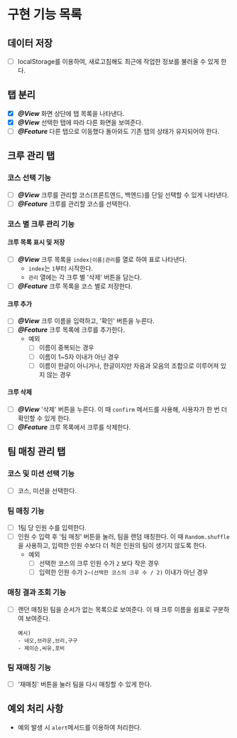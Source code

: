 # 구현 기능 목록

## 데이터 저장

- [ ] localStorage를 이용하여, 새로고침해도 최근에 작업한 정보를 불러올 수 있게 한다.

## 탭 분리

- [x] ***@View*** 화면 상단에 탭 목록을 나타낸다.
- [x] ***@View*** 선택한 탭에 따라 다른 화면을 보여준다.
- [ ] ***@Feature*** 다른 탭으로 이동했다 돌아와도 기존 탭의 상태가 유지되어야 한다.

## 크루 관리 탭

### 코스 선택 기능

- [ ] ***@View*** 크루를 관리할 코스(프론트엔드, 백엔드)를 단일 선택할 수 있게 나타낸다.
- [ ] ***@Feature*** 크루를 관리할 코스를 선택한다.

### 코스 별 크루 관리 기능

#### 크루 목록 표시 및 저장

- [ ] ***@View*** 크루 목록을 `index|이름|관리`를 열로 하여 표로 나타낸다.
  - `index`는 `1`부터 시작한다.
  - `관리` 열에는 각 크루 별 '삭제' 버튼을 담는다.
- [ ] ***@Feature*** 크루 목록을 코스 별로 저장한다.

#### 크루 추가

- [ ] ***@View*** 크루 이름을 입력하고, '확인' 버튼을 누른다.
- [ ] ***@Feature*** 크루 목록에 크루를 추가한다.
  - 예외
    - [ ] 이름이 중복되는 경우
    - [ ] 이름이 1~5자 이내가 아닌 경우
    - [ ] 이름이 한글이 아니거나, 한글이지만 자음과 모음의 조합으로 이루어져 있지 않는 경우

#### 크루 삭제

- [ ] ***@View*** '삭제' 버튼을 누른다. 이 때 `confirm` 메서드를 사용해, 사용자가 한 번 더 확인할 수 있게 한다.
- [ ] ***@Feature*** 크루 목록에서 크루를 삭제한다.

## 팀 매칭 관리 탭

### 코스 및 미션 선택 기능

- [ ] 코스, 미션을 선택한다.

### 팀 매칭 기능

- [ ] 1팀 당 인원 수를 입력한다.
- [ ] 인원 수 입력 후 '팀 매칭' 버튼을 눌러, 팀을 랜덤 매칭한다. 이 때 `Random.shuffle`을 사용하고, 입력한 인원 수보다 더 적은 인원의 팀이 생기지 않도록 한다.
  - 예외
    - [ ] 선택한 코스의 크루 인원 수가 `2` 보다 작은 경우
    - [ ] 입력한 인원 수가 `2~(선택한 코스의 크루 수 / 2)` 이내가 아닌 경우

### 매칭 결과 조회 기능

- [ ] 랜던 매칭된 팀을 순서가 없는 목록으로 보여준다. 이 때 크루 이름을 쉼표로 구분하여 보여준다.
  
  ```
  예시)
  - 네오,브라운,브리,구구
  - 제이슨,씨유,포비
  ```

### 팀 재매칭 기능

- [ ] '재매칭' 버튼을 눌러 팀을 다시 매칭할 수 있게 한다.

## 예외 처리 사항

- 예외 발생 시 `alert`메서드를 이용하여 처리한다.